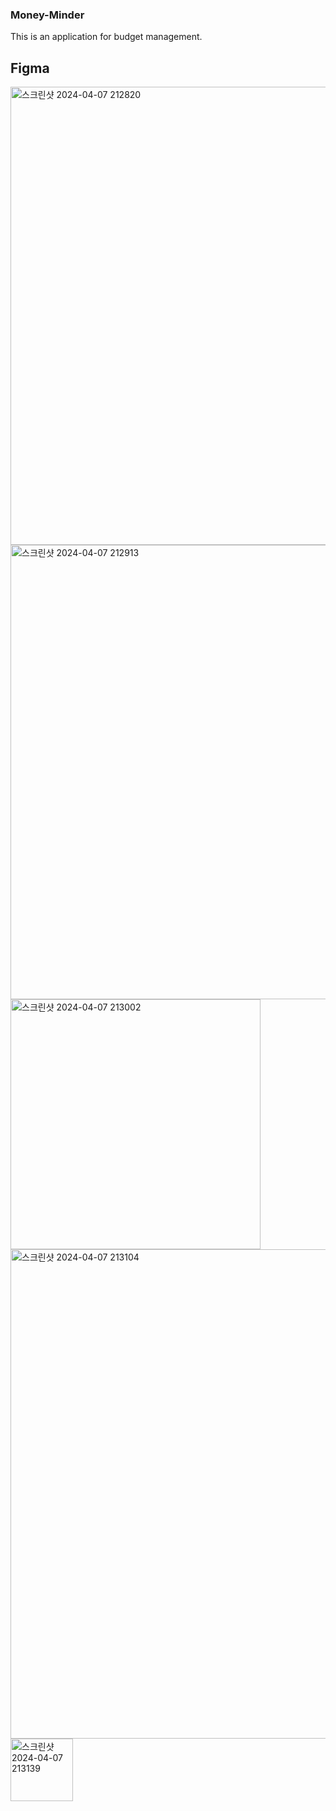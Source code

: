 ### Money-Minder
 This is an application for budget management.

 ## Figma
 <img width="733" alt="스크린샷 2024-04-07 212820" src="https://github.com/heewon5602/Money-Minder/assets/112792949/88db0e12-a72e-4ff0-a950-c45bf2da9631">
<img width="727" alt="스크린샷 2024-04-07 212913" src="https://github.com/heewon5602/Money-Minder/assets/112792949/ae043a03-b7d9-4144-9f7b-af7ee3820068">
<img width="400" alt="스크린샷 2024-04-07 213002" src="https://github.com/heewon5602/Money-Minder/assets/112792949/768fe49d-82e3-4d38-886c-fbf4cbb1570c">
<img width="783" alt="스크린샷 2024-04-07 213104" src="https://github.com/heewon5602/Money-Minder/assets/112792949/5f2893ba-f4f7-4e87-8175-8966fc860ae0">
<img width="100" alt="스크린샷 2024-04-07 213139" src="https://github.com/heewon5602/Money-Minder/assets/112792949/5b6739af-2d33-42be-989c-8372538dd469">
